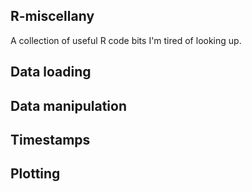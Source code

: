 
<!-- README.md is generated from README.Rmd. Please edit that file -->
R-miscellany
------------

A collection of useful R code bits I'm tired of looking up.

Data loading
------------

Data manipulation
-----------------

Timestamps
----------

Plotting
--------
